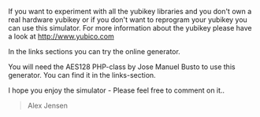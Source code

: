 If you want to experiment with all the yubikey libraries and you don't own a real hardware yubikey or if you don't want to reprogram your yubikey you can use this simulator. For more information about the yubikey please have a look at http://www.yubico.com

In the links sections you can try the online generator.

You will need the AES128 PHP-class by Jose Manuel Busto to use this generator. You can find it in the links-section.

I hope you enjoy the simulator - Please feel free to comment on it..

> Alex Jensen